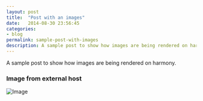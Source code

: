 ```yaml
---
layout: post
title:  "Post with an images"
date:   2014-08-30 23:56:45
categories:
- blog
permalink: sample-post-with-images
description: A sample post to show how images are being rendered on harmony.
---
```



A sample post to show how images are being rendered on harmony.

### Image from external host

![Image](http://placekitten.com/g/900/300)